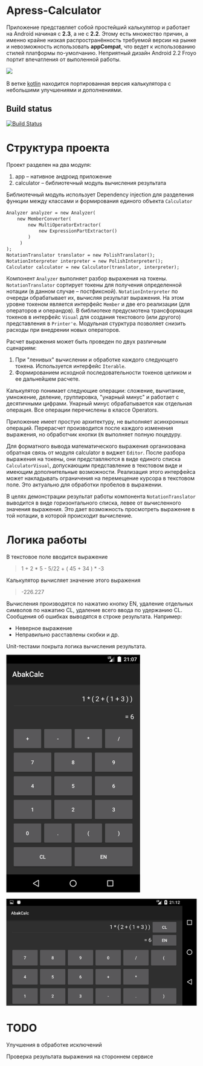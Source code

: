 # Apress-Calculator

Приложение представляет собой простейший калькулятор и работает на Android начиная с **2.3**, а не с **2.2**.
Этому есть множество причин, а именно крайне низкая распространённость требуемой версии на рынке
и невозможность использовать **appCompat**, что ведет к использованию стилей платформы по-умолчанию.
Неприятный дизайн Android 2.2 Froyo портит впечатления от выполенной работы.

[![](https://upload.wikimedia.org/wikipedia/commons/b/b5/Kotlin-logo.png)]((https://github.com/iljaosintsev/Apress-Calc/tree/kotlin))

В ветке [kotlin](https://github.com/iljaosintsev/Apress-Calc/tree/kotlin) находится портированная версия калькулятора с небольшими улучшениями и дополнениями.

## Build status ##

[![Build Status](https://travis-ci.org/iljaosintsev/Apress-Calc.svg?branch=master)](https://travis-ci.org/iljaosintsev/Apress-Calc)

# Структура проекта

Проект разделен на два модуля:
1. app – нативное андроид приложение
2. calculator – библиотечный модуль вычисления результата

Библиотечный модуль использует Dependency injection для разделения функции между классами и формирования единого объекта `Calculator`

```
Analyzer analyzer = new Analyzer(
    new MemberConverter(
        new MultiOperatorExtractor(
            new ExpressionPartExtractor()
        )
     )
);
NotationTranslator translator = new PolishTranslator();
NotationInterpreter interpreter = new PolishInterpreter();
Calculator calculator = new Calculator(translator, interpreter);
```

Компонент `Analyzer` выполняет разбор выражения на токены. `NotationTranslator` сортирует токены для получения
определенной нотации (в данном случае – постфиксной). `NotationInterpreter` по очереди обрабатывает их, вычисляя
результат выражения. На этом уровне токеном является интерфейс `Member` и две его реализации (для операторов и операндов).
В библиотеке предусмотена трансформация токенов в интерфейс `Visual` для создания текстового (или другого)
представления в `Printer'е`. Модульная стурктура позволяет снизить расходы при внедрении новых операторов.

Расчет выражения может быть проведен по двух различным сценариям:
1. При "ленивых" вычислении и обработке каждого следующего токена. Используется интерфейс `Iterable`.
2. Формированием исходной последовательности токенов целиком и ее дальнейшем расчете.

Калькулятор понимает следующие операции: сложение, вычитание, умножение, деление, группировка, "унарный минус" и
работает с десятичными цифрами. Унарный минус обрабатывается как отдельная операция. Все операции перечислены в классе Operators.

Приложение имеет простую архитектуру, не выполняет асинхронных операций. Перерасчет производится после каждого
изменения выражения, но обработчик кнопки `EN` выполняет полную поцедуру.

Для форматного вывода математического выражения организована обратная связь от модуля calculator в виджет `Editor`.
После разбора выражения на токены, они представляются в виде единого списка `CalculatorVisual`, допускающим
представление в текстовом виде и имеющим дополнительные возможности. Реализация этого интерфейса может накладывать
ограничения на перемещение курсора в текстовом поле. Это актуально для обработки пробелов в выражении.

В целях демонстрации результат работы компонента `NotationTranslator` выводится в виде горизонтального списка,
левее от вычисленного значения выражения. Это дает возможность просмотреть выражение в той нотации, в которой происходит вычисление.

# Логика работы

В текстовое поле вводится выражение
> 1 + 2 * 5 - 5/22 + ( 45 + 34 ) * -3

Калькулятор вычисляет значение этого выражения
> -226.227

Вычисления производятся по нажатию кнопку EN, удаление отдельных символов по нажатию CL,
удаление всего ввода по удержанию CL.
Сообщения об ошибках выводятся в строке результата. Например:
- Неверное выражение
- Неправильно расставлены скобки
и др.

Unit-тестами покрыта логика вычисления результата.

![Демонстрация](/art/main-screen-portrait.png)

![Демонстрация](/art/main-screen-landscape.png)

# TODO

Улучшения в обработке исключений

Проверка результата выражения на стороннем сервисе